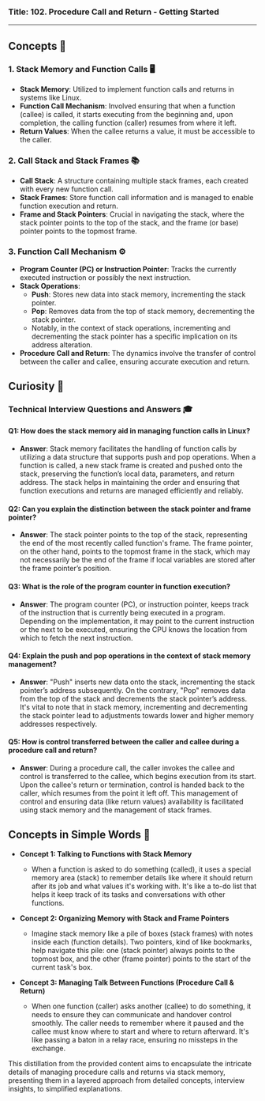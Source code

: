 ### Title: 102. Procedure Call and Return - Getting Started

---

## Concepts 📘

### 1. Stack Memory and Function Calls 🖥️
- **Stack Memory**: Utilized to implement function calls and returns in systems like Linux.
- **Function Call Mechanism**: Involved ensuring that when a function (callee) is called, it starts executing from the beginning and, upon completion, the calling function (caller) resumes from where it left.
- **Return Values**: When the callee returns a value, it must be accessible to the caller.

### 2. Call Stack and Stack Frames 📚
- **Call Stack**: A structure containing multiple stack frames, each created with every new function call.
- **Stack Frames**: Store function call information and is managed to enable function execution and return.
- **Frame and Stack Pointers**: Crucial in navigating the stack, where the stack pointer points to the top of the stack, and the frame (or base) pointer points to the topmost frame.

### 3. Function Call Mechanism ⚙️
- **Program Counter (PC) or Instruction Pointer**: Tracks the currently executed instruction or possibly the next instruction.
- **Stack Operations**:
  - **Push**: Stores new data into stack memory, incrementing the stack pointer.
  - **Pop**: Removes data from the top of stack memory, decrementing the stack pointer.
  - Notably, in the context of stack operations, incrementing and decrementing the stack pointer has a specific implication on its address alteration.
- **Procedure Call and Return**: The dynamics involve the transfer of control between the caller and callee, ensuring accurate execution and return.

## Curiosity 🤔

### Technical Interview Questions and Answers 🎓

#### Q1: How does the stack memory aid in managing function calls in Linux?
   - **Answer**: Stack memory facilitates the handling of function calls by utilizing a data structure that supports push and pop operations. When a function is called, a new stack frame is created and pushed onto the stack, preserving the function’s local data, parameters, and return address. The stack helps in maintaining the order and ensuring that function executions and returns are managed efficiently and reliably.

#### Q2: Can you explain the distinction between the stack pointer and frame pointer?
   - **Answer**: The stack pointer points to the top of the stack, representing the end of the most recently called function's frame. The frame pointer, on the other hand, points to the topmost frame in the stack, which may not necessarily be the end of the frame if local variables are stored after the frame pointer’s position.

#### Q3: What is the role of the program counter in function execution?
   - **Answer**: The program counter (PC), or instruction pointer, keeps track of the instruction that is currently being executed in a program. Depending on the implementation, it may point to the current instruction or the next to be executed, ensuring the CPU knows the location from which to fetch the next instruction.

#### Q4: Explain the push and pop operations in the context of stack memory management?
   - **Answer**: "Push" inserts new data onto the stack, incrementing the stack pointer’s address subsequently. On the contrary, "Pop" removes data from the top of the stack and decrements the stack pointer’s address. It's vital to note that in stack memory, incrementing and decrementing the stack pointer lead to adjustments towards lower and higher memory addresses respectively.

#### Q5: How is control transferred between the caller and callee during a procedure call and return?
   - **Answer**: During a procedure call, the caller invokes the callee and control is transferred to the callee, which begins execution from its start. Upon the callee's return or termination, control is handed back to the caller, which resumes from the point it left off. This management of control and ensuring data (like return values) availability is facilitated using stack memory and the management of stack frames.

## Concepts in Simple Words 🤗

- **Concept 1: Talking to Functions with Stack Memory**
  - When a function is asked to do something (called), it uses a special memory area (stack) to remember details like where it should return after its job and what values it's working with. It's like a to-do list that helps it keep track of its tasks and conversations with other functions.
  
- **Concept 2: Organizing Memory with Stack and Frame Pointers**
  - Imagine stack memory like a pile of boxes (stack frames) with notes inside each (function details). Two pointers, kind of like bookmarks, help navigate this pile: one (stack pointer) always points to the topmost box, and the other (frame pointer) points to the start of the current task's box.
  
- **Concept 3: Managing Talk Between Functions (Procedure Call & Return)**
  - When one function (caller) asks another (callee) to do something, it needs to ensure they can communicate and handover control smoothly. The caller needs to remember where it paused and the callee must know where to start and where to return afterward. It's like passing a baton in a relay race, ensuring no missteps in the exchange.

This distillation from the provided content aims to encapsulate the intricate details of managing procedure calls and returns via stack memory, presenting them in a layered approach from detailed concepts, interview insights, to simplified explanations.